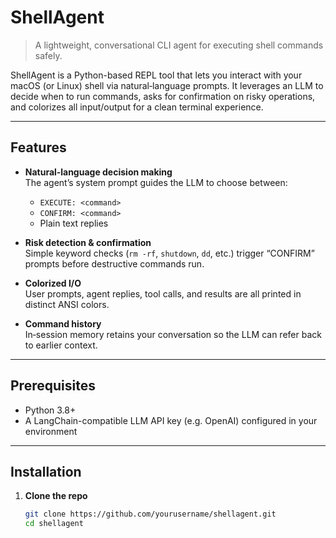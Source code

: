 # ShellAgent

> A lightweight, conversational CLI agent for executing shell commands safely.

ShellAgent is a Python-based REPL tool that lets you interact with your macOS (or Linux) shell via natural‐language prompts. It leverages an LLM to decide when to run commands, asks for confirmation on risky operations, and colorizes all input/output for a clean terminal experience.

---

## Features

- **Natural‐language decision making**  
  The agent’s system prompt guides the LLM to choose between:
  - `EXECUTE: <command>`  
  - `CONFIRM: <command>`  
  - Plain text replies

- **Risk detection & confirmation**  
  Simple keyword checks (`rm ‐rf`, `shutdown`, `dd`, etc.) trigger “CONFIRM” prompts before destructive commands run.

- **Colorized I/O**  
  User prompts, agent replies, tool calls, and results are all printed in distinct ANSI colors.

- **Command history**  
  In‐session memory retains your conversation so the LLM can refer back to earlier context.

---

## Prerequisites

- Python 3.8+  
- A LangChain-compatible LLM API key (e.g. OpenAI) configured in your environment  
---

## Installation

1. **Clone the repo**  
   ```bash
   git clone https://github.com/yourusername/shellagent.git
   cd shellagent
